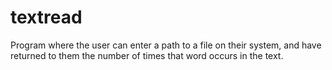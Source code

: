 # textread
Program where the user can enter a path to a file on their system, and have returned to them the number of times that word occurs in the text.
